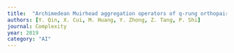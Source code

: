 ```yaml
---
title:  "Archimedean Muirhead aggregation operators of q-rung orthopair fuzzy numbers for multicriteria group decision making"
authors: [Y. Qin, X. Cui, M. Huang, Y. Zhong, Z. Tang, P. Shi]
journal: Complexity
year: 2019
category: "AI"
---
```

